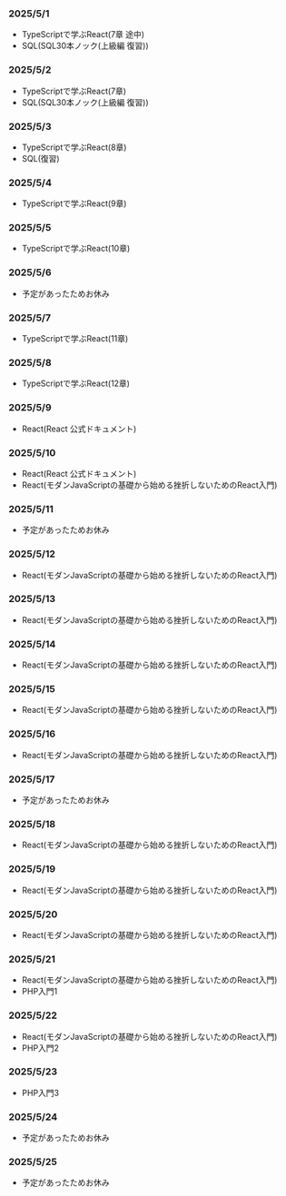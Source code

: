 ### 2025/5/1
- TypeScriptで学ぶReact(7章 途中)
- SQL(SQL30本ノック(上級編 復習))

### 2025/5/2
- TypeScriptで学ぶReact(7章)
- SQL(SQL30本ノック(上級編 復習))

### 2025/5/3
- TypeScriptで学ぶReact(8章)
- SQL(復習)

### 2025/5/4
- TypeScriptで学ぶReact(9章)

### 2025/5/5
- TypeScriptで学ぶReact(10章)

### 2025/5/6
- 予定があったためお休み

### 2025/5/7
- TypeScriptで学ぶReact(11章)

### 2025/5/8
- TypeScriptで学ぶReact(12章)

### 2025/5/9
- React(React 公式ドキュメント)

### 2025/5/10
- React(React 公式ドキュメント)
- React(モダンJavaScriptの基礎から始める挫折しないためのReact入門)

### 2025/5/11
- 予定があったためお休み

### 2025/5/12
- React(モダンJavaScriptの基礎から始める挫折しないためのReact入門)

### 2025/5/13
- React(モダンJavaScriptの基礎から始める挫折しないためのReact入門)

### 2025/5/14
- React(モダンJavaScriptの基礎から始める挫折しないためのReact入門)

### 2025/5/15
- React(モダンJavaScriptの基礎から始める挫折しないためのReact入門)

### 2025/5/16
- React(モダンJavaScriptの基礎から始める挫折しないためのReact入門)

### 2025/5/17
- 予定があったためお休み

### 2025/5/18
- React(モダンJavaScriptの基礎から始める挫折しないためのReact入門)

### 2025/5/19
- React(モダンJavaScriptの基礎から始める挫折しないためのReact入門)

### 2025/5/20
- React(モダンJavaScriptの基礎から始める挫折しないためのReact入門)

### 2025/5/21
- React(モダンJavaScriptの基礎から始める挫折しないためのReact入門)
- PHP入門1

### 2025/5/22
- React(モダンJavaScriptの基礎から始める挫折しないためのReact入門)
- PHP入門2

### 2025/5/23
- PHP入門3

### 2025/5/24
- 予定があったためお休み

### 2025/5/25
- 予定があったためお休み